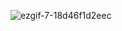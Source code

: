 ![ezgif-7-18d46f1d2eec](https://user-images.githubusercontent.com/47268897/136671365-359e7a8e-c7c7-4e12-8783-f76c5e9f1e4e.gif)
